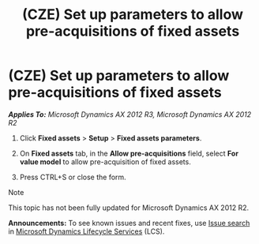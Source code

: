 ﻿---
title: (CZE) Set up parameters to allow pre-acquisitions of fixed assets
TOCTitle: (CZE) Set up parameters to allow pre-acquisitions of fixed assets
ms:assetid: d55a175b-98b3-439b-999c-8400f2f1b55e
ms:mtpsurl: https://technet.microsoft.com/en-us/library/JJ677812(v=AX.60)
ms:contentKeyID: 49385012
ms.date: 04/18/2014
mtps_version: v=AX.60
---

# (CZE) Set up parameters to allow pre-acquisitions of fixed assets 


_**Applies To:** Microsoft Dynamics AX 2012 R3, Microsoft Dynamics AX 2012 R2_

1.  Click **Fixed assets** \> **Setup** \> **Fixed assets parameters**.

2.  On **Fixed assets** tab, in the **Allow pre-acquisitions** field, select **For value model** to allow pre-acquisition of fixed assets.

3.  Press CTRL+S or close the form.


> [!NOTE]
> <P>This topic has not been fully updated for Microsoft Dynamics AX 2012 R2.</P>


  
**Announcements:** To see known issues and recent fixes, use [Issue search](http://go.microsoft.com/fwlink/?linkid=389258) in [Microsoft Dynamics Lifecycle Services](http://go.microsoft.com/fwlink/?linkid=306505) (LCS).

